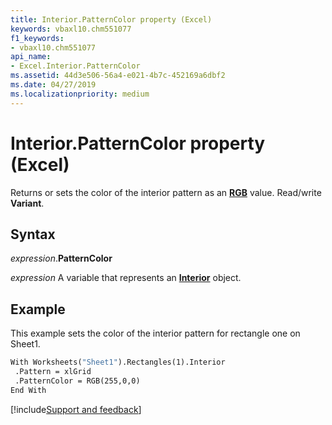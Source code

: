```yaml
---
title: Interior.PatternColor property (Excel)
keywords: vbaxl10.chm551077
f1_keywords:
- vbaxl10.chm551077
api_name:
- Excel.Interior.PatternColor
ms.assetid: 44d3e506-56a4-e021-4b7c-452169a6dbf2
ms.date: 04/27/2019
ms.localizationpriority: medium
---
```



# Interior.PatternColor property (Excel)

Returns or sets the color of the interior pattern as an **[RGB](../Language/Reference/User-Interface-Help/rgb-function.md)** value. Read/write **Variant**.


## Syntax

_expression_.**PatternColor**

_expression_ A variable that represents an **[Interior](excel.interior(object).md)** object.


## Example

This example sets the color of the interior pattern for rectangle one on Sheet1.

```vb
With Worksheets("Sheet1").Rectangles(1).Interior 
 .Pattern = xlGrid 
 .PatternColor = RGB(255,0,0) 
End With
```




[!include[Support and feedback](~/includes/feedback-boilerplate.md)]